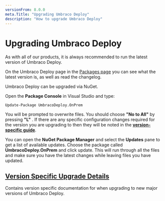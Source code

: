 ```yaml
---
versionFrom: 8.0.0
meta.Title: "Upgrading Umbraco Deploy"
description: "How to upgrade Umbraco Deploy"
---
```


# Upgrading Umbraco Deploy

As with all of our products, it is always recommended to run the latest version of Umbraco Deploy.

On the Umbraco Deploy page in the [Packages page](https://our.umbraco.com/packages/developer-tools/umbraco-deploy/) you can see what the latest version is, as well as read the changelog.

Umbraco Deploy can be upgraded via NuGet.

Open the **Package Console** in Visual Studio and type:

`Update-Package UmbracoDeploy.OnPrem`

You will be prompted to overwrite files. You should choose **"No to All"** by pressing **"L"** . If there are any specific configuration changes required for the version you are upgrading to then they will be noted in the **[version-specific guide](../../../Fundamentals/Setup/Upgrading/version-specific.md)**.

You can open the **NuGet Package Manager** and select the **Updates** pane to get a list of available updates. Choose the package called **UmbracoDeploy.OnPrem** and click update. This will run through all the files and make sure you have the latest changes while leaving files you have updated.

## [Version Specific Upgrade Details](version-specific.md)
Contains version specific documentation for when upgrading to new major versions of Umbraco Deploy.
